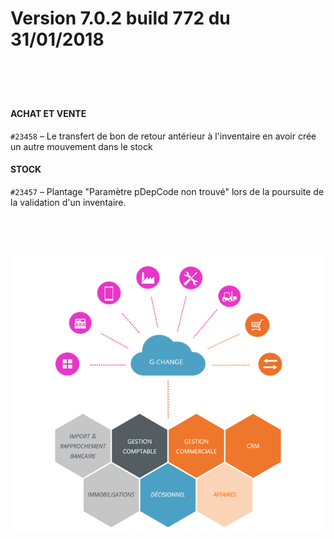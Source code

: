 # Version 7.0.2 build 772 du 31/01/2018
#  


#### ACHAT ET VENTE


`#23458` – Le transfert de bon de retour 
 antérieur à l'inventaire en avoir crée un autre mouvement dans le stock


#### STOCK


`#23457` – Plantage "Paramètre pDepCode 
 non trouvé" lors de la poursuite de la validation d'un inventaire.


 


 


![](../assets/images/Version7/Images/Modules_de_l_ERP.png)


 


